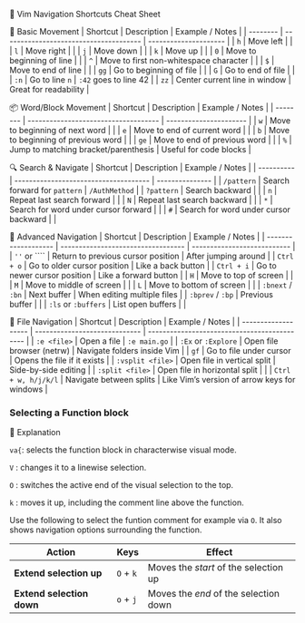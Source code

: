 

🧭 Vim Navigation Shortcuts Cheat Sheet

🔼 Basic Movement
| Shortcut | Description                            | Example / Notes       |
| -------- | -------------------------------------- | --------------------- |
| `h`      | Move left                              |                       |
| `l`      | Move right                             |                       |
| `j`      | Move down                              |                       |
| `k`      | Move up                                |                       |
| `0`      | Move to beginning of line              |                       |
| `^`      | Move to first non-whitespace character |                       |
| `$`      | Move to end of line                    |                       |
| `gg`     | Go to beginning of file                |                       |
| `G`      | Go to end of file                      |                       |
| `:n`     | Go to line `n`                         | `:42` goes to line 42 |
| `zz`     | Center current line in window          | Great for readability |


📦 Word/Block Movement
| Shortcut | Description                          | Example / Notes        |
| -------- | ------------------------------------ | ---------------------- |
| `w`      | Move to beginning of next word       |                        |
| `e`      | Move to end of current word          |                        |
| `b`      | Move to beginning of previous word   |                        |
| `ge`     | Move to end of previous word         |                        |
| `%`      | Jump to matching bracket/parenthesis | Useful for code blocks |



🔍 Search & Navigate
| Shortcut   | Description                           | Example / Notes |
| ---------- | ------------------------------------- | --------------- |
| `/pattern` | Search forward for `pattern`          | `/AuthMethod`   |
| `?pattern` | Search backward                       |                 |
| `n`        | Repeat last search forward            |                 |
| `N`        | Repeat last search backward           |                 |
| `*`        | Search for word under cursor forward  |                 |
| `#`        | Search for word under cursor backward |                 |




🚀 Advanced Navigation
| Shortcut            | Description                        | Example / Notes             |
| ------------------- | ---------------------------------- | --------------------------- |
| `''` or \`\`\`\`    | Return to previous cursor position | After jumping around        |
| `Ctrl + o`          | Go to older cursor position        | Like a back button          |
| `Ctrl + i`          | Go to newer cursor position        | Like a forward button       |
| `H`                 | Move to top of screen              |                             |
| `M`                 | Move to middle of screen           |                             |
| `L`                 | Move to bottom of screen           |                             |
| `:bnext` / `:bn`    | Next buffer                        | When editing multiple files |
| `:bprev` / `:bp`    | Previous buffer                    |                             |
| `:ls` or `:buffers` | List open buffers                  |                             |


📁 File Navigation
| Shortcut            | Description                   | Example / Notes                              |
| ------------------- | ----------------------------- | -------------------------------------------- |
| `:e <file>`         | Open a file                   | `:e main.go`                                 |
| `:Ex` or `:Explore` | Open file browser (netrw)     | Navigate folders inside Vim                  |
| `gf`                | Go to file under cursor       | Opens the file if it exists                  |
| `:vsplit <file>`    | Open file in vertical split   | Side-by-side editing                         |
| `:split <file>`     | Open file in horizontal split |                                              |
| `Ctrl + w, h/j/k/l` | Navigate between splits       | Like Vim’s version of arrow keys for windows |



### Selecting a Function block

🧠 Explanation

`va{`: selects the function block in characterwise visual mode.

`V`  : changes it to a linewise selection.

`O`  : switches the active end of the visual selection to the top.

`k`  : moves it up, including the comment line above the function.


Use the following to select the funtion comment for example via `O`. It also shows navigation options 
surrounding the function.

| Action                    | Keys      | Effect                                |
| ------------------------- | --------- | ------------------------------------- |
| **Extend selection up**   | `O` + `k` | Moves the *start* of the selection up |
| **Extend selection down** | `o` + `j` | Moves the *end* of the selection down |
